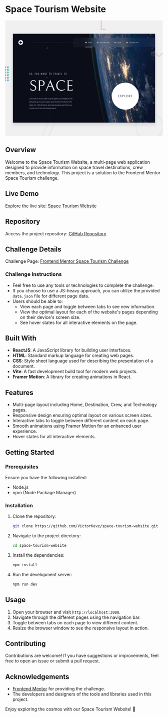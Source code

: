 # Space Tourism Website
![alt text](public/preview.jpg)
## Overview

Welcome to the Space Tourism Website, a multi-page web application designed to provide information on space travel destinations, crew members, and technology. This project is a solution to the Frontend Mentor Space Tourism challenge.

## Live Demo

Explore the live site: [Space Tourism Website](https://victorkevz.github.io/space-tourism-website/)

## Repository

Access the project repository: [GitHub Repository](https://github.com/VictorKevz/space-tourism-website.git)

## Challenge Details

Challenge Page: [Frontend Mentor Space Tourism Challenge](https://www.frontendmentor.io/challenges/space-tourism-multipage-website-gRWj1URZ3)

### Challenge Instructions

- Feel free to use any tools or technologies to complete the challenge.
- If you choose to use a JS-heavy approach, you can utilize the provided `data.json` file for different page data.
- Users should be able to:
  - View each page and toggle between tabs to see new information.
  - View the optimal layout for each of the website's pages depending on their device's screen size.
  - See hover states for all interactive elements on the page.

## Built With

- **ReactJS**: A JavaScript library for building user interfaces.
- **HTML**: Standard markup language for creating web pages.
- **CSS**: Style sheet language used for describing the presentation of a document.
- **Vite**: A fast development build tool for modern web projects.
- **Framer Motion**: A library for creating animations in React.

## Features

- Multi-page layout including Home, Destination, Crew, and Technology pages.
- Responsive design ensuring optimal layout on various screen sizes.
- Interactive tabs to toggle between different content on each page.
- Smooth animations using Framer Motion for an enhanced user experience.
- Hover states for all interactive elements.

## Getting Started

### Prerequisites

Ensure you have the following installed:
- Node.js
- npm (Node Package Manager)

### Installation

1. Clone the repository:
   ```bash
   git clone https://github.com/VictorKevz/space-tourism-website.git
   ```
2. Navigate to the project directory:
   ```bash
   cd space-tourism-website
   ```
3. Install the dependencies:
   ```bash
   npm install
   ```
4. Run the development server:
   ```bash
   npm run dev
   ```

## Usage

1. Open your browser and visit `http://localhost:3000`.
2. Navigate through the different pages using the navigation bar.
3. Toggle between tabs on each page to view different content.
4. Resize the browser window to see the responsive layout in action.

## Contributing

Contributions are welcome! If you have suggestions or improvements, feel free to open an issue or submit a pull request.


## Acknowledgements

- [Frontend Mentor](https://www.frontendmentor.io) for providing the challenge.
- The developers and designers of the tools and libraries used in this project.

Enjoy exploring the cosmos with our Space Tourism Website! 🚀